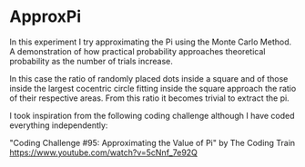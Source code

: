# ApproxPi

In this experiment I try approximating the Pi using the Monte Carlo Method. A demonstration of how practical probability approaches theoretical probability as the number of trials increase.  

In this case the ratio of randomly placed dots inside a square and of those inside the largest cocentric circle fitting inside the square approach the ratio of their respective areas. From this ratio it becomes trivial to extract the pi.

I took inspiration from the following coding challenge although I have coded everything independently:  

"Coding Challenge #95: Approximating the Value of Pi" by The Coding Train
https://www.youtube.com/watch?v=5cNnf_7e92Q